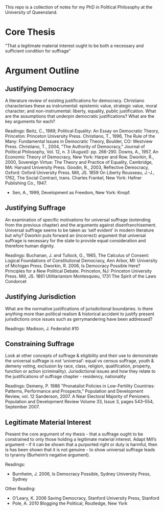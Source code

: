 This repo is a collection of notes for my PhD in Political Philosophy at the University of Queensland.

Core Thesis
===========

"That a legitimate material interest ought to be both a necessary and sufficient condition for suffrage"

Argument Outline
================


Justifying Democracy
--------------------

A literature review of existing justifications for democracy.  Christiano characterises these as instrumental: epistemic value, strategic value, moral character; and non-instrumental: liberty, equality, public justification.
What are the assumptions that underpin democratic justifications? What are the key arguments for each?

Readings:
Beitz, C., 1989, Political Equality: An Essay on Democratic Theory, Princeton: Princeton University Press.
Christiano, T., 1996, The Rule of the Many: Fundamental Issues in Democratic Theory, Boulder, CO: Westview Press.
Christiano, T., 2004, “The Authority of Democracy,” Journal of Political Philosophy, Vol. 12, n. 3 (August): pp. 266-290.
Downs, A., 1957, An Economic Theory of Democracy, New York: Harper and Row.
Dworkin, R., 2000, Sovereign Virtue: The Theory and Practice of Equality, Cambridge, MA: Harvard University Press.
Goodin, R., 2003, Reflective Democracy, Oxford: Oxford University Press.
Mill, JS. 1859 On Liberty
Rousseau, J.-J., 1762, The Social Contract, trans. Charles Frankel, New York: Hafner Publishing Co., 1947.
* Sen, A., 1999, Development as Freedom, New York: Knopf.


Justifying Suffrage
-------------------

An examination of specific motivations for universal suffrage (extending from the previous chapter) and the arguments against disenfranchisement.  Universal suffrage seems to be taken as ‘self evident’ in modern literature but why?
Dworkin puts forward an (incorrect) argument that universal suffrage is necessary for the state to provide equal consideration and therefore human dignity.

Readings:
Buchanan, J. and Tullock, G., 1965, The Calculus of Consent: Logical Foundations of Constitutional Democracy, Ann Arbor, MI: University of Michigan Press.
Dworkin, R. 2006, Is Democracy Possible Here? Principles for a New Political Debate. Princeton, NJ: Princeton University Press.
Mill, JS. 1861 Utilitarianism
Montesquieu, 1731 The Spirit of the Laws
Condorcet

Justifying Jurisdiction
-----------------------

What are the normative justifications of jurisdictional boundaries.  Is there anything more than political realism & historical accident to justify present jurisdictions once issues such as gerrymandering have been addressed?

Readings:
Madison, J. Federalist #10

Constraining Suffrage
---------------------

Look at other concepts of suffrage & eligibility and their use to demonstrate the universal suffrage is not ‘universal’: equal vs census suffrage, youth & demeny voting, exclusion by race, class, religion, qualification, property, function or action (criminality). Jurisdictional issues and how they relate to the justifications of suffrage chapter - residency, nationality

Readings:
Demeny, P. 1986 "Pronatalist Policies in Low-Fertility Countries: Patterns, Performance and Prospects," Population and Development Review, vol. 12
Sanderson, 2007. A Near Electoral Majority of Penioners. Population and Development Review Volume 33, Issue 3, pages 543–554, September 2007.


Legitimate Material Interest
----------------------------

Present the core argument of my thesis - that a suffrage ought to be constrained to only those holding a legitimate material interest.   Adapt Mill’s argument - if it can be shown that a purported right or duty is harmful, then is has been shown that it is not genuine - to show universal suffrage leads to tyranny (Burheim’s negative argument).

Readings:
* Burnheim, J. 2006, Is Democracy Possible, Sydney University Press, Sydney


Other Reading:
* O’Leary, K. 2006 Saving Democracy, Stanford University Press, Stanford
* Pole, A. 2010 Blogging the Political, Routledge, New York
